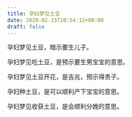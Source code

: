 ```yaml
---
title: 孕妇梦见土豆
date: 2020-02-15T20:54:12+08:00
draft: false
---
```


孕妇梦见土豆，暗示要生儿子。

孕妇梦见吃土豆，是预示要生男宝宝的意思。

孕妇梦见土豆开花，是吉兆，预示得贵子。

孕妇种土豆，是可以顺利产下宝宝的意思。

孕妇梦见收获土豆，是会顺利分娩的意思。
